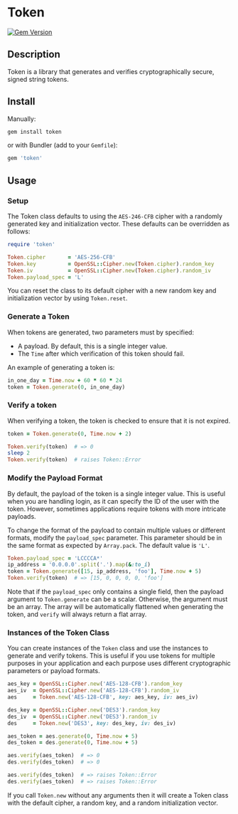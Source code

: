 # Token

[![Gem Version](https://badge.fury.io/rb/token.svg)](http://rubygems.org/gems/token)

## Description

Token is a library that generates and verifies cryptographically secure, signed
string tokens.

## Install

Manually:

```bash
gem install token
```

or with Bundler (add to your `Gemfile`):

```ruby
gem 'token'
```

## Usage

### Setup

The Token class defaults to using the `AES-246-CFB` cipher with a randomly
generated key and initialization vector.  These defaults can be overridden as
follows:

```ruby
require 'token'

Token.cipher       = 'AES-256-CFB'
Token.key          = OpenSSL::Cipher.new(Token.cipher).random_key
Token.iv           = OpenSSL::Cipher.new(Token.cipher).random_iv
Token.payload_spec = 'L'
```

You can reset the class to its default cipher with a new random key and
initialization vector by using `Token.reset`.

### Generate a Token

When tokens are generated, two parameters must by specified:

 * A payload.  By default, this is a single integer value.
 * The `Time` after which verification of this token should fail.

An example of generating a token is:

```ruby
in_one_day = Time.now + 60 * 60 * 24
token = Token.generate(0, in_one_day)
```

### Verify a token

When verifying a token, the token is checked to ensure that it is not expired.

```ruby
token = Token.generate(0, Time.now + 2)

Token.verify(token)  # => 0
sleep 2
Token.verify(token)  # raises Token::Error
```

### Modify the Payload Format

By default, the payload of the token is a single integer value.  This is useful
when you are handling login, as it can specify the ID of the user with the
token.  However, sometimes applications require tokens with more intricate
payloads.

To change the format of the payload to contain multiple values or different
formats, modify the `payload_spec` parameter.  This parameter should be in the
same format as expected by `Array.pack`.  The default value is `'L'`.

```ruby
Token.payload_spec = 'LCCCCA*'
ip_address = '0.0.0.0'.split('.').map(&:to_i)
token = Token.generate([15, ip_address, 'foo'], Time.now + 5)
Token.verify(token)  # => [15, 0, 0, 0, 0, 'foo']
```

Note that if the `payload_spec` only contains a single field, then the payload
argument to `Token.generate` can be a scalar. Otherwise, the argument must be
an array.  The array will be automatically flattened when generating the token,
and `verify` will always return a flat array.

### Instances of the Token Class

You can create instances of the `Token` class and use the instances to generate
and verify tokens.  This is useful if you use tokens for multiple purposes in
your application and each purpose uses different cryptographic parameters or
payload formats.

```ruby
aes_key = OpenSSL::Cipher.new('AES-128-CFB').random_key
aes_iv  = OpenSSL::Cipher.new('AES-128-CFB').random_iv
aes     = Token.new('AES-128-CFB', key: aes_key, iv: aes_iv)

des_key = OpenSSL::Cipher.new('DES3').random_key
des_iv  = OpenSSL::Cipher.new('DES3').random_iv
des     = Token.new('DES3', key: des_key, iv: des_iv)

aes_token = aes.generate(0, Time.now + 5)
des_token = des.generate(0, Time.now + 5)

aes.verify(aes_token)  # => 0
des.verify(des_token)  # => 0

aes.verify(des_token)  # => raises Token::Error
des.verify(aes_token)  # => raises Token::Error
```

If you call `Token.new` without any arguments then it will create a Token class
with the default cipher, a random key, and a random initialization vector.
